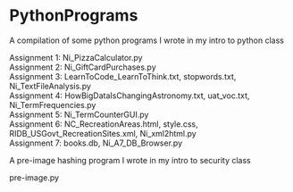 # PythonPrograms
A compilation of some python programs I wrote in my intro to python class<br />

Assignment 1: Ni_PizzaCalculator.py<br />
Assignment 2: Ni_GiftCardPurchases.py<br />
Assignment 3: LearnToCode_LearnToThink.txt, stopwords.txt, Ni_TextFileAnalysis.py<br />
Assignment 4: HowBigDataIsChangingAstronomy.txt, uat_voc.txt, Ni_TermFrequencies.py<br />
Assignment 5: Ni_TermCounterGUI.py<br />
Assignment 6: NC_RecreationAreas.html, style.css, RIDB_USGovt_RecreationSites.xml, Ni_xml2html.py<br />
Assignment 7: books.db, Ni_A7_DB_Browser.py<br />

A pre-image hashing program I wrote in my intro to security class<br />

pre-image.py
